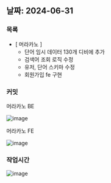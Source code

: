 ## 날짜: 2024-06-31

### 목록

- [ 머라카노 ]
    - 단어 임시 데이터 130개 디비에 추가
    - 검색어 조회 로직 수정
    - 유저, 단어 스키마 수정
    - 회원가입 fe 구현

### 커밋

머라카노 BE

![image](https://github.com/jjikky/jikky-til/assets/59151187/e69358b5-a1fc-40ad-959a-84c6aa59a366)


머라카노 FE

![image](https://github.com/jjikky/jikky-til/assets/59151187/bb6cac33-356d-44d8-9d0b-8e920815df02)


### 작업시간

![image](https://github.com/jjikky/jikky-til/assets/59151187/bf070237-26a3-463c-9d06-62ff0df0c1c9)
